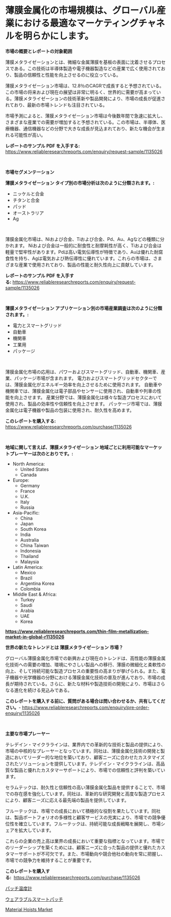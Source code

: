 <p><h1>薄膜金属化の市場規模は、グローバル産業における最適なマーケティングチャネルを明らかにします。</h1></p><p><strong>市場の概要とレポートの対象範囲</strong></p>
<p><p>薄膜メタライゼーションとは、微細な金属薄膜を基板の表面に沈着させるプロセスである。この技術は半導体製造や電子機器製造などの産業で広く使用されており、製品の信頼性と性能を向上させるのに役立っている。</p><p>薄膜メタライゼーション市場は、12.8％のCAGRで成長すると予想されている。この市場の将来および現在の展望は非常に明るく、世界的に需要が高まっている。薄膜メタライゼーションの技術革新や製品開発により、市場の成長が促進されており、最新の市場トレンドも注目されている。</p><p>市場予測によると、薄膜メタライゼーション市場は今後数年間で急速に拡大し、さまざまな産業での需要が増加すると予想されている。この市場は、半導体、医療機器、通信機器などの分野で大きな成長が見込まれており、新たな機会が生まれる可能性が高い。</p></p>
<p><strong>レポートのサンプル PDF を入手する:</strong> <a href="https://www.reliableresearchreports.com/enquiry/request-sample/1135026">https://www.reliableresearchreports.com/enquiry/request-sample/1135026</a></p>
<p>&nbsp;</p>
<p><strong>市場セグメンテーション</strong></p>
<p><strong>薄膜メタライゼーション タイプ別の市場分析は次のように分類されます。:</strong></p>
<p><ul><li>ニッケルと合金</li><li>チタンと合金</li><li>パッド</li><li>オーストラリア</li><li>Ag</li></ul></p>
<p>&nbsp;</p>
<p><p>薄膜金属化市場は、Niおよび合金、Tiおよび合金、Pd、Au、Agなどの種類に分かれます。 Niおよび合金は一般的に耐食性と耐摩耗性が高く、Tiおよび合金は軽量で堅牢性があります。Pdは高い電気伝導性が特徴であり、Auは優れた耐腐食性を持ち、Agは電気および熱伝導性に優れています。これらの市場は、さまざまな産業で使用されており、製品の性能と耐久性向上に貢献しています。</p></p>
<p><strong>レポートのサンプル PDF を入手する:</strong>&nbsp;<a href="https://www.reliableresearchreports.com/enquiry/request-sample/1135026">https://www.reliableresearchreports.com/enquiry/request-sample/1135026</a></p>
<p>&nbsp;</p>
<p><strong> 薄膜メタライゼーション アプリケーション別の市場産業調査は次のように分類されます。:</strong></p>
<p><ul><li>電力とスマートグリッド</li><li>自動車</li><li>機関車</li><li>工業用</li><li>パッケージ</li></ul></p>
<p>&nbsp;</p>
<p><p>薄膜金属化市場の応用は、パワーおよびスマートグリッド、自動車、機関車、産業、パッケージ市場が含まれます。 電力およびスマートグリッドセクターでは、薄膜金属化がエネルギー効率を向上させるために使用されます。 自動車や機関車では、薄膜金属化は電子部品やセンサーに使用され、自動車や列車の性能を向上させます。 産業分野では、薄膜金属化は様々な製造プロセスにおいて使用され、製品の効率性や信頼性を向上させます。 パッケージ市場では、薄膜金属化は電子機器や製品の包装に使用され、耐久性を高めます。</p></p>
<p><strong>このレポートを購入する:</strong>&nbsp; <a href="https://www.reliableresearchreports.com/purchase/1135026">https://www.reliableresearchreports.com/purchase/1135026</a></p>
<p>&nbsp;</p>
<p><strong>地域に関して言えば、薄膜メタライゼーション 地域ごとに利用可能なマーケットプレーヤーは次のとおりです。:</strong></p>
<p><ul>
    <li>
        North America:
        <ul>
            <li>United States</li>
            <li>Canada</li>
        </ul>
    </li>
    <li>
        Europe:
        <ul>
            <li>Germany</li>
            <li>France</li>
            <li>U.K.</li>
            <li>Italy</li>
            <li>Russia</li>
        </ul>
    </li>
    <li>
        Asia-Pacific:
        <ul>
            <li>China</li>
            <li>Japan</li>
            <li>South Korea</li>
            <li>India</li>
            <li>Australia</li>
            <li>China Taiwan</li>
            <li>Indonesia</li>
            <li>Thailand</li>
            <li>Malaysia</li>
        </ul>
    </li>
    <li>
        Latin America:
        <ul>
            <li>Mexico</li>
            <li>Brazil</li>
            <li>Argentina Korea</li>
            <li>Colombia</li>
        </ul>
    </li>
    <li>
        Middle East & Africa:
        <ul>
            <li>Turkey</li>
            <li>Saudi</li>
            <li>Arabia</li>
            <li>UAE</li>
            <li>Korea</li>
        </ul>
    </li>
    </ul></p>
<p><strong><a href="https://www.reliableresearchreports.com/thin-film-metallization-market-in-global-r1135026">https://www.reliableresearchreports.com/thin-film-metallization-market-in-global-r1135026</a></strong>&nbsp;</p>
<p><strong>世界の新たなトレンドとは 薄膜メタライゼーション 市場？</strong></p>
<p><p>グローバル薄膜金属化市場での新興および現在のトレンドは、高性能の薄膜金属化技術への需要の増加、環境にやさしい製品への移行、薄膜の微細化と柔軟性の向上、そして持続可能な製造プロセスの重要性の高まりが挙げられる。また、電子機器や光学機器の分野における薄膜金属化技術の普及が進んでおり、市場の成長が期待されている。さらに、新たな材料や製造技術の開発により、市場はさらなる進化を続ける見込みである。</p></p>
<p><strong>このレポートを購入する前に、質問がある場合は問い合わせるか、共有してください。</strong>- <a href="https://www.reliableresearchreports.com/enquiry/pre-order-enquiry/1135026">https://www.reliableresearchreports.com/enquiry/pre-order-enquiry/1135026</a></p>
<p>&nbsp;</p>
<p><strong>主要な市場プレーヤー</strong></p>
<p><p>テレデイン・マイクララインは、業界内での革新的な技術と製品の提供により、市場の中核的なプレーヤーとなっています。同社は、薄膜金属化技術の開発と製造においてリーダー的な地位を築いており、顧客ニーズに合わせたカスタマイズされたソリューションを提供しています。テレデイン・マイクララインは、高品質な製品と優れたカスタマーサポートにより、市場での信頼性と評判を築いています。</p><p>セラムテックは、耐久性と信頼性の高い薄膜金属化製品を提供することで、市場での存在感を強化しています。同社は、革新的な研究開発と高度な製造プロセスにより、顧客ニーズに応える最先端の製品を提供しています。</p><p>フルーテックは、市場での成長において積極的な役割を果たしています。同社は、製品ポートフォリオの多様性と顧客サービスの充実により、市場での競争優位性を確立しています。フルーテックは、持続可能な成長戦略を展開し、市場シェアを拡大しています。</p><p>これらの企業の売上高は業界の成長において重要な指標となっています。市場でのリーダーシップを築くためには、顧客ニーズに合った製品の提供と優れたカスタマーサポートが不可欠です。また、市場動向や競合他社の動向を常に把握し、市場での競争力を維持することが重要です。</p></p>
<p><strong>このレポートを購入する:</strong>&nbsp;&nbsp;<a href="https://www.reliableresearchreports.com/purchase/1135026">https://www.reliableresearchreports.com/purchase/1135026</a></p>
<p><p><a href="https://github.com/lababdou/Market-Research-Report-List-3/blob/main/684681726172.md">パッチ温度計</a></p><p><a href="https://github.com/MosesSpinka1914/Market-Research-Report-List-1/blob/main/304265726171.md">ウェアラブルスマートパッチ</a></p><p><a href="https://view.publitas.com/reportprime-1/material-hoists-market-exploring-market-share-market-trends-and-future-growth/">Material Hoists Market</a></p></p>